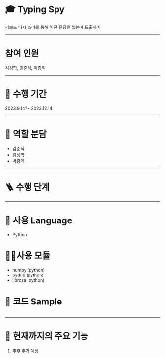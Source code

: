 # 🎓 Typing Spy

키보드 타자 소리를 통해 어떤 문장을 썼는지 도출하기

---
# 참여 인원
김성학, 김준식, 박종익

---
# 📅 수행 기간
2023.9.14?~ 2023.12.14

---

# 👥 역할 분담
- 김준식
- 김성학
- 박종익

---

# 🪜 수행 단계

---

# 🚿 사용 Language
- Python

# 👨‍💻사용 모듈
- numpy (python)
- pydub (python)
- librosa (python)

# 📝 코드 Sample
````

````

---
# 📃 현재까지의 주요 기능
1. 추후 추가 예정
